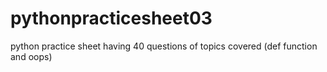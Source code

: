 # pythonpracticesheet03
python practice sheet having 40 questions of topics covered (def function and oops)
